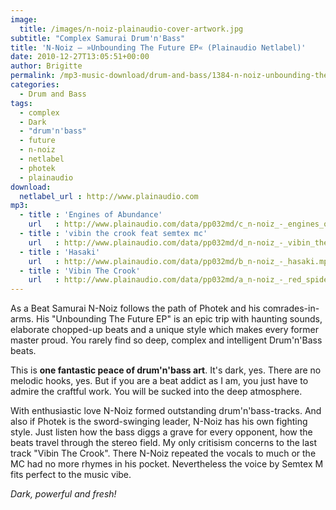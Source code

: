 ```yaml
---
image:
  title: /images/n-noiz-plainaudio-cover-artwork.jpg
subtitle: "Complex Samurai Drum'n'Bass"
title: 'N-Noiz – »Unbounding The Future EP« (Plainaudio Netlabel)'
date: 2010-12-27T13:05:51+00:00
author: Brigitte
permalink: /mp3-music-download/drum-and-bass/1384-n-noiz-unbounding-the-future-ep-plainaudio-netlabel
categories:
  - Drum and Bass
tags:
  - complex
  - Dark
  - "drum'n'bass"
  - future
  - n-noiz
  - netlabel
  - photek
  - plainaudio
download:
  netlabel_url : http://www.plainaudio.com
mp3:
  - title : 'Engines of Abundance'
    url   : http://www.plainaudio.com/data/pp032md/c_n-noiz_-_engines_of_abundance.mp3
  - title : 'vibin the crook feat semtex mc'
    url   : http://www.plainaudio.com/data/pp032md/d_n-noiz_-_vibin_the_crook_feat_semtex_mc.mp3
  - title : 'Hasaki'
    url   : http://www.plainaudio.com/data/pp032md/b_n-noiz_-_hasaki.mp3
  - title : 'Vibin The Crook'
    url   : http://www.plainaudio.com/data/pp032md/a_n-noiz_-_red_spider_nebula.mp3
---
```

As a Beat Samurai N-Noiz follows the path of Photek and his comrades-in-arms. His "Unbounding The Future EP" is an epic trip with haunting sounds, elaborate chopped-up beats and a unique style which makes every former master proud. You rarely find so deep, complex and intelligent Drum'n'Bass beats.
<!--more-->

This is **one fantastic peace of drum'n'bass art**. It's dark, yes. There are no melodic hooks, yes. But if you are a beat addict as I am, you just have to admire the craftful work. You will be sucked into the deep atmosphere.

With enthusiastic love N-Noiz formed outstanding drum'n'bass-tracks. And also if Photek is the sword-swinging leader, N-Noiz has his own fighting style. Just listen how the bass diggs a grave for every opponent, how the beats travel through the stereo field. My only critisism concerns to the last track "Vibin The Crook". There N-Noiz repeated the vocals to much or the MC had no more rhymes in his pocket. Nevertheless the voice by Semtex M fits perfect to the music vibe.

_Dark, powerful and fresh!_
